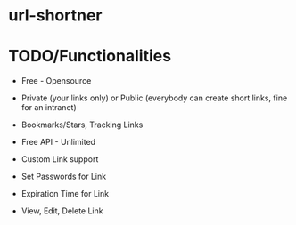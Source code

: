 # url-shortner

# TODO/Functionalities

- Free - Opensource

- Private (your links only) or Public (everybody can create short links, fine for an intranet)

- Bookmarks/Stars, Tracking Links

- Free API - Unlimited

- Custom Link support

- Set Passwords for Link

- Expiration Time for Link

- View, Edit, Delete Link

